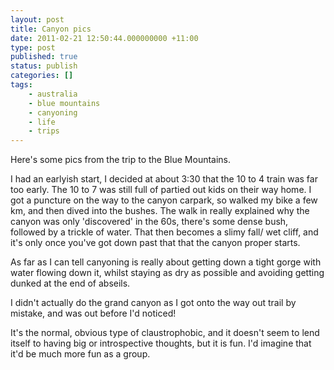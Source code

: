 ```yaml
---
layout: post
title: Canyon pics
date: 2011-02-21 12:50:44.000000000 +11:00
type: post
published: true
status: publish
categories: []
tags:
    - australia
    - blue mountains
    - canyoning
    - life
    - trips
---
```


<script src="https://cdn.jsdelivr.net/npm/publicalbum@latest/embed-ui.min.js" async></script>
<div class="pa-gallery-player-widget" style="width:100%; height:480px; display:none;"
  data-link="https://photos.app.goo.gl/8iwEzkzHxCQ4V6EP9"
  data-title="🤹 Juggler Canyon 🧗‍♂️"
  data-description="119 new photos added to shared album">
<object data="https://lh3.googleusercontent.com/w37z3wovyNi_NQWb_KTXKOyWWw-1Uk097PjRRVYgFvZNou7conZ69AZcSFFBFp-EAzY_YJjtpcR59fV8wz23CUKEJd-Yq2PjmwVnPazBcRVu63lk2xs0OdM13W2eQX85kgKPl57oOAM=w1920-h1080"></object>
<object data="https://lh3.googleusercontent.com/3PTilHoF7__eHv_yKRMcZv54l_ZLSwqcMw7FoQLU307G3scN9fVPDFsZQ4rha3TxfE90WNVwIdMyJk5SVtcXEZQ59AozWFZSQMNo_qSA55NBKpsKHg7QMX7TxctwNQG5oV97FWtfXdQ=w1920-h1080"></object>
<object data="https://lh3.googleusercontent.com/zQXPUj4mCTazE79yptHuG0yb4yzOe2n-I8dsgK9rJPl-gj9D63E6GnN0RifcEZeqpCE0NS22SqM42rbhJ4sP87oybkHJYJJOWJ7ri5hIE8vz8jncwYsa9J3QV_CJ_GM5YChZmLFKOAs=w1920-h1080"></object>
<object data="https://lh3.googleusercontent.com/5zy7AAa58UHweyG_S4rN4vSkCQZAh8ZMRCRiGTyUQZ114fbBNGvRfK6Xspoxo2IIfB5RAnNn38w-HFHtHH9ag4hzchZZJ0yKB-m7EG68CCrSP2_BMQLOw8Rw_gci_gWeq5DsrywER8s=w1920-h1080"></object>
<object data="https://lh3.googleusercontent.com/rK9dJAnAlukElvwACi7uNogmBwlgH9Z_S3kA2wv9KCtmDAR__Py5kj2F_Ec7qBJU0Q0hrRgb3V4hkMVjBOqcv_MlNEApf61zzzIjAyh425IwW24ahS6yZ8rnGiqG9xQcZGdbeFic9s4=w1920-h1080"></object>
<object data="https://lh3.googleusercontent.com/zdbg9aQzXscUYL6-KSmSd7nskzGDjepKDDbPrQ48Rb7-0_hVNhrYYejePYf-BRB6YQZ2d540WW-Btmwokn4_37FBz4tRCi_n6BEiQ1K-C7ZdoQolX3HKHGQioouZGUu4uU2KXX8n0d0=w1920-h1080"></object>
<object data="https://lh3.googleusercontent.com/3R6I-Vir9UFIonaBhDWOfbncuS3x4oTVkNgug9tx6lhS6vP_8392bh6sKqa4Bt6PfZPL5Fy4xxYu_qnibm6SIwGZ4nII5MLEy1PSgD6BaepdwUqmgTRWlT7F32VsAvFB2-6WRmAhrb8=w1920-h1080"></object>
<object data="https://lh3.googleusercontent.com/82MlQofgoqWdjMijFgEoHe6dGU35JBhW7Qrp8paMxzy0sV-f9n2CatU3I6Hn5HgQgpCDx_bRiff85qyNyyUlODMSwU-Pcs7os8ZG20IuJ-Lv-iANvI20vz65I3JoutBkyyK1BhgTHgg=w1920-h1080"></object>
<object data="https://lh3.googleusercontent.com/pPB_gtr7dS_3KxJU6Q-E6qNdgEb3wmKRwSXS8-NZx7SVcx7wiEcw3_dYmi7KauXWa7VLDkHFheud6PZfdmkyTWl3vx5oV86POQDW_3pg4NeW2fOcgCCUn8EDP98pAgvMFaSKLniiZaQ=w1920-h1080"></object>
<object data="https://lh3.googleusercontent.com/AW6OD5zWApVyDh9HGxNezzR8A8yKszR3tfdUNfrCDOzhAUjkz-mTi3VEVkuUy0y-of9iCMTIHkYIO-g-WrMD-28d3PLNhAt-ykrIwmnGawGVWIkq5yfdqczD3CU1muFhcBDMyGzs2w8=w1920-h1080"></object>
<object data="https://lh3.googleusercontent.com/GLkBlAR_rpgy_RfoURjTmR-aoayXrQQvd6xueviH3Wii1qZnb6r7XwCm7FiXEIsbP9HEDKDdtDC3upiEykqN72qkpTHbF0L7bg_mD-KphtKwLeStGAkkSTxWsDjhFi3UviNloLIftkc=w1920-h1080"></object>
<object data="https://lh3.googleusercontent.com/JnYYZqwp-dbVWa_2kAhJfq-VBcvWVp8FV0GiTpPVDkMsrJiC--jbrSAujFmzLyOFBdNDaIBLHhblL6YpzoXLbSJEveh6AFKEm7YNelHWKu6F9p9dcicqWlpHIymNw3_fznryy92ysV8=w1920-h1080"></object>
<object data="https://lh3.googleusercontent.com/LcPC5rUlnsR5_TGL_b75VH0wQqf8fZ3Bw9HmNcal_AUGcCC44LUo8Y5F33kpO5MWY7Jzewv-ZjkJ3qAMfvapXy2BMK8JfCVRF9LQtkTFw3pgP6516ugDBQTwMEmuAQcaGFQzvQy2JFg=w1920-h1080"></object>
<object data="https://lh3.googleusercontent.com/REy0vInp2L93sSqhc-0PXCD7UP6aKSv1T9VI2dnGFdWeQ9fZL5TFqr0ROKB3X2cXpkcmstA5aNlaYFMWlUluBne6Wdl4vf_WxHMqRmiwiqUjzOFJ-uBQR7jwBHokHR4WeCz3_K67mug=w1920-h1080"></object>
<object data="https://lh3.googleusercontent.com/RPLTeI66amiZP5Oh6c8G4ZsokSPiRRjAvYd_u3h3vpn8LbGy28edTKPibw4s5V_bV2_haZ3gDJOaHK3A_zUoQS86YWLLAfMwXJLkLDaixxqPXznn_cQBvOY06ZffiJGIaCtcO_USFUc=w1920-h1080"></object>
<object data="https://lh3.googleusercontent.com/nHxmO-KEKMzAwMA4waGZ71aQzXOIAnJk--rCm-fd8mSVwRaUO1jfR5ecKueA9vDQ8rfI4IPxRqgYE84MpjoHsn8ujVQEzrplJb5xzUZQabHijPtfxE_TCm3lzrzZAcq3rPR6v3ONLO4=w1920-h1080"></object>
<object data="https://lh3.googleusercontent.com/OoAxnT2L0jJ4zqSQ157xzXOx249zAkQN4HUYD5oVA3KkBHOAjDj5vO1lJP43nCRAkljSt8Bubfdv1NgsHSLC-HTv0yrUdJhldbOY1pD87vPx2EVEfsbLtiqaAEc6VFSraNk2LC0GWqk=w1920-h1080"></object>
<object data="https://lh3.googleusercontent.com/SnG0W3C6RDzxfr7KoZer4gHje1H9M1ZrCfJbgmtRLlxZYp80ctTiPy52VXodX_6o4d9mOluQIGRQxjRQLWU1W1gBPnKs2gE2I6snncqfbZlz79HNxH39Iwp_XBuFNy17TaiWEAkUj_c=w1920-h1080"></object>
<object data="https://lh3.googleusercontent.com/7LzeMJEoS_FTYfjd7amZoRDvEJtqoRE8vp-YudAAM08_3zuitas6Ua5HlNzo9bjIYc3es1jXSyKNkBJ0ESsT_QravXHrgfA5mYxHNZhooWVT95fkyg-A61YAq0xBuGZINj3H3bwXuX8=w1920-h1080"></object>
<object data="https://lh3.googleusercontent.com/fxpu8ef7QmC2JYKg4i44FQxlAehXPPoBTO27-cgHrgXhdmQq7_ctkTpLEPspDLMo9GgGMCpqlNwPcO0UXVkG1-r3XPc1TieWWx_QCUloVeppRICtwDdtsc7uezIpZZXpE65yN5AuD9w=w1920-h1080"></object>
<object data="https://lh3.googleusercontent.com/btFRbPBhToC7N4XtDmP1c5fnnEd6QR_BSWwxXqMCsQVWAA0CCXVkSWxfIbfsq05DC5FrkVTu-8YSyKaa92daOtT3cj1MqVAJvY151p6xt7e5DvdcBoVUGsKseAZIJL1yhSsmP7R7ZUw=w1920-h1080"></object>
<object data="https://lh3.googleusercontent.com/ubGQRc2quVwLthP80XERl21grvM1nLp24M5vxtSapCkwBkkwellYbkVlm5qHuTEzQYkIZE0mhU9c3IoPVv9w8Yi15w_g8e46C2v7waZ7INGhfo65a37rTTaH60vXf0Xeyx49yVeD_5Q=w1920-h1080"></object>
<object data="https://lh3.googleusercontent.com/wuUk1joAzVjs7mHNkGg9XmJ0jGgPmdtZkoiNyGhoqcyKP3bTmFDQpSHTcWbYJHxHxJzvjOX2OZr70lfzv_A1jeNDct4WtuNfz_XXVtpBCi4FMGBX0pmTuyXp60TU_xa4zf4pPeKIBBI=w1920-h1080"></object>
<object data="https://lh3.googleusercontent.com/rcV7fUwNao7YwcxvUO9x55UuI_pCi6aNr1kf1nAI_bDrw-zG7loZwad7vMGnukCghEzdlbvPMP-tv99s8EBF4v3mwE4Phoxl6tkTuiN4O-l-WlWyEF8xOH2rXRVdZooLZq8BpXCDDHI=w1920-h1080"></object>
<object data="https://lh3.googleusercontent.com/AqiaL_rEvq75nQRydGrW8PnvOsYIdZGNw5ZHv6WLZNLczUsc9yyiyDacuklph6TX-SxMtnfs-pLBtDwD5qA0VGwfZ8vMD2R8QcApCtoyn_S_PHFNF6IOBgGYzaCYKtf9sPB24mUYGs4=w1920-h1080"></object>
<object data="https://lh3.googleusercontent.com/v5r-Bgk0Pzu5kJnvkS8o3Ey4YEd6JJ7ruFse3ggXSdYr4_A00LTJCl2l8JoZFR19w6TGi5NiXG8CCX0-c0vyIXWPE_DnBdfQKTolshBerkqKRrgzRR8YODwbCl-LQ8TNzKi5vFO_lmA=w1920-h1080"></object>
<object data="https://lh3.googleusercontent.com/PXxT5qPESvtGaAOYp-ZHbmgT4i1TT5fsPiSw90y3VxObs4nTUjMwZQuvGiwuZx8YJjKkRHgMjvrUE_bcnEkZJZX3gIqk2NzBD5XcO3NKvg-0DQBrDS069hw89VYALImfDo_CA0ijM6U=w1920-h1080"></object>
<object data="https://lh3.googleusercontent.com/-1QnqENs-sLvN_ggUXs3ml3V_9cfl-k4U9RNyKC8Yvps8-TqRrEPZwr7QkTj9jcosj5l3mcjTxqtZ0eIdMnS__NDMVAeBeIOVeANujJQSgtow1o-2Jbu8mIsJyDPVhH5LLCWyo0y1xA=w1920-h1080"></object>
<object data="https://lh3.googleusercontent.com/EPzMSllFvQ54y26JjI9naYt-Dn_WPmKX9pSn0PLkoMASHOZjkuDzpE8oGn0BvNfZ4vevS0fmyzvYzfS6KNAurXTdqY1bTi1vmKg2BZZvZ9XGVe3rG7J02fsR1w7YilELhqUoazC5wXE=w1920-h1080"></object>
<object data="https://lh3.googleusercontent.com/rWPrPV0MTtKJoYx5ovvp_Y3ED4M7JfHOmhVuWHF6l_I9KsuyCf57xZV-kh2w3j4tUvRXwjXlap6FVUbW9OAtrNCv7s-x_pttFVhYyibb23MVi0d8KQNjwr-7ArSHQ9nsT52gktzAq3Y=w1920-h1080"></object>
<object data="https://lh3.googleusercontent.com/iGa04b7IHINZw9iliyBKb9gbgaDF3IVdMOuFf1WysrHi08afBDwHvUbMd-HLK6c0rW7QR_VKIe29GXFOnck4OFyxVw5YQfpvIBO0Q8fZ0_2BoRF1Riayu7B5G9TzQazdk3tArH8bbp0=w1920-h1080"></object>
<object data="https://lh3.googleusercontent.com/NjVjd4Hxxn1mbAWXrCqsb4zwgjEzVVaTMPjKDxehwB7QUlAnYaQvN94lLrXBkHiArSO4uBNAgz2rmoEVS-y3lyjHrtN9H2t4RJ5WIqHh3q1kYnOLmMBi_0EZcOwFS5kmvO-OF0NRSzg=w1920-h1080"></object>
<object data="https://lh3.googleusercontent.com/lA0BDimxacvfvcRLz1RsHgocGp4DDmlg_ow22UBmXRoclzaGrVuP3PTKqb2z_cx8WLVYFVhbESa4t9oIYuZDwyb1dzOz6kERdLrgGYPmB0UYH-KouQs2LueyRFp9YuCCg3Y6_nPye9E=w1920-h1080"></object>
<object data="https://lh3.googleusercontent.com/mpDq1_9MFYo5EF-JFWVfslQ087XnBLbugtEAHx2Wm65U-S4x5gAMWbaXVMMzQLu_BhRfTfeEvlqD_gFJv0XrMu07zbLTNBNmlwVjKxLoEesAun3e6uvjxMInDcWTMyARC9P7Kl9ERB0=w1920-h1080"></object>
<object data="https://lh3.googleusercontent.com/tyjxGOzEAl72oXQ2eJNHJoK8uPEek1vkXbMSXzo6Bs1HhNjsVYhMeq3b3Dh3ZwfeqbOhaEzkJ-rkmO0D_Ie4MoAJcjqS_T95SEwtLHAoeGBW5hXtqll4s7ywzMg0APcrTn5n8rkZUJw=w1920-h1080"></object>
<object data="https://lh3.googleusercontent.com/0WEOORkJFsTvoLDMYHYH669Qbu1BrMixjbpREmUDbrcGgqlUgktlVYzLfs6piHcmxXPV4Zhj1eLErwQEDAVLGEP2Ib0ie8vfrjmdv-dvRd4LpRZ33pEUZkx7TRPTvS4KWsfIy4TdHrg=w1920-h1080"></object>
<object data="https://lh3.googleusercontent.com/lt9GfZZtLU4sySEaBIxK-k9kwSLJ8vLr65ihP8VeEKsF39HurC7CUz3sBMOUgiUGP1A4jBjAYDnf6S5eYnzB4uG7M6TMDPS7OzTsLP63klrGrzsqkCw8M9CzwM5qKy5bsCizW9SdrKE=w1920-h1080"></object>
<object data="https://lh3.googleusercontent.com/Bt2f_LdKk1dJlunXxZjTCc3eCingA2rO7rXQ5c_WEzkTH3OPWZP3bLlXHLa0sqjxyLljIgb9kF4czcWxkhf-hauj4xtqOESPo6UF3CLZsDbG0qb6xFvGViI81Qb1iMOke7Z9cFdD3Io=w1920-h1080"></object>
<object data="https://lh3.googleusercontent.com/KQG-LLKOOOmSI9YRL8gUzg8hRnNW-99BocBZl69j1jgA1J9Gp6z74HXE3bBdcKnCkMxeHkTWCuwUosIrKxFGccQLbj6d7VF9V55QTu23LcoM0dZY1_ki_6dpxhhPqT1HmKGZqTRirt4=w1920-h1080"></object>
<object data="https://lh3.googleusercontent.com/WurxbjIPMNvj79PMpNIjWsxVv_RCUQqZvEfgJ162hz7RKCCRPdSBTcU0vyOLEag6DNeNzxH7778oNbFgg_W8o7jZlsWN20NA8bzP1PFoW97qTsIBMuQ189C-kZz_Y3xC5z8X0Ho7has=w1920-h1080"></object>
<object data="https://lh3.googleusercontent.com/CdP-kIzJcOFS2SvEvghUSqgWtTVcO5uIEM6TL5mEAgsH4iTDktmZsJXQJ2RgPY_1l5wHbL2rpn8loFwZ_GqQSTRQKywEEDNu33WZOxOlJIXnSrfEhWDTls_Ag74rpc-hmiPtpnKrPCs=w1920-h1080"></object>
<object data="https://lh3.googleusercontent.com/LY-AkOfs-xtLOZPz_Od8CjqgnVyZ_rZ-_XPLvC3KgKuHxQxJKgUlPa1FgNO3hQt-tpJzzj0eQLVXt0-ZffhxZ21YstCLKpWQOWcliE4GXhGcKmIquHUcDErimw32RU53oWdpyFdyiBo=w1920-h1080"></object>
<object data="https://lh3.googleusercontent.com/kivUhushxvz64k1i2spAfmg4trNY3UlAnYWwTWHpytItmzZvL2ddVuuDwYcDUxzrcT_DNf2BkxrqxHKZ-gI5rl6HyK6LYH81ruhzC41lmmFU_p4qZzTerrMRYUyGJzsH-MQ7ED1Jk_w=w1920-h1080"></object>
<object data="https://lh3.googleusercontent.com/jph15liZX7hj0RQ1FpaBS4vHOLqODa1W7RQPv3pLrvmNtcaxcmoihas8lnRCxGoXDKoNATLM0o-tf45v5yybiJIZJrNS0OlUn2edfkqDjqgEjulAXuiNC5eh6ddg8KKefUCdFuK7JvU=w1920-h1080"></object>
<object data="https://lh3.googleusercontent.com/kGfSrXKiDTO846iu7_RJtq3qIzM7u-dh_xlV2DpPlGhGG1no83uzXAgU5V5Bbczv9iOI6zUvkFf5KZ0DGDwochOcxCMARWo9uhumTmDnMjLw31yOLRjscD0U6-M8FZ58uc2yL2Wp_YU=w1920-h1080"></object>
<object data="https://lh3.googleusercontent.com/V6MWERBkmoQy-zxarw7P8VZt6UXjFs7FVn6bmD9jsQKrCqJp-UcguHgdzhpUUj3JNAcmLo-UPLUpM4gaIkDLVRSgKEIU7HtOCaS-5YB4ZbcVHdHx0CRkBZmW1owuaAw3iveAwugL1lk=w1920-h1080"></object>
<object data="https://lh3.googleusercontent.com/zWO9c_bgKHU_DkaLCE98UphC2ACRuI2r8yM1-pin9cqiRgn80MfukQxoe4eMeRw6ZCymtZvEFcDB2cQjePamA68AGAnmW32gm0aX8Qnn4X117oiik8MSwSEsahnKurXvC6bNOOckOGI=w1920-h1080"></object>
<object data="https://lh3.googleusercontent.com/-RNZYWcMXDhKhpIliyOpQG5NBR81c5u6Xkem0demyPG5kdi3Vl-vhfGmpgna1YVk9E4qGKdeQcJGBfDV7GSMFi5ZdkTiXdeqX02VjPRW3uaBWOaxjGEP0LT5ThA1ZI2ZZbrixQEtqJs=w1920-h1080"></object>
<object data="https://lh3.googleusercontent.com/wEMZtIDSAStlb0HVqawnfZAUVuf4H_mzTiKYak1UXZgFdqiY2nwAgUTX-Ys_z_lLkvneUkES_ifNYRVBYXKUSzHuz_OS3fbtDBiMGmSFA-EVXBjn-g6sCRYqtTp7UsqUaQ0vA-FDt0w=w1920-h1080"></object>
<object data="https://lh3.googleusercontent.com/Y9dnvOd0io7fiYvh16MfbK9LcdBfZsK36qEUBi5PH-aSblgBdQXGOhtPnxrmkLRENDWm-prGWuJ28o8bEaUQ4S4RjFVLOB_WOnO9gffPVnUB8eWck9ieyxPNeBZz6syfdB0eLbYc_7Q=w1920-h1080"></object>
<object data="https://lh3.googleusercontent.com/yFFBYzq4jsWn0BbkmdFrjsFVCkLBo2Hqz_aKpDdyVqjjg67_gR6X_J5df4wtzwgXJlOAYRG6y7mFpeVW6NZ4TEPbkehsfSAdCmCTx914ieURkrysgn56UksqFaWzVOl48tUEd1a2ZS0=w1920-h1080"></object>
<object data="https://lh3.googleusercontent.com/3fvTMP8IIWFHVps2aWpvDGcanTejqDMXHVZr4oZ57maOhxkyJyawXSJwSmgWUz8IC2oGUSjLSSH0RqpcpLW_lCnfpaEvkJESsN7xAbMAybna0kHvQq_jqidSNXb5CAWLx-tOvhBPeWo=w1920-h1080"></object>
<object data="https://lh3.googleusercontent.com/PoKzXTD_R-KE-HEpYQwsaoM4-fB9Esr9lNNJrGbXfnh-FUJs5R60Gf3o6PTmhUe4htsVCcqumfuKTRLa95N3UjtmQa-_ef0OMcz48hin6W1VCcXUN3if_V1aDHBqY5SF6lzfOwNShs0=w1920-h1080"></object>
<object data="https://lh3.googleusercontent.com/tNrZDmk6KPcKQkG6whN-d9Bm7rAKOmDhhSlx2OxE5CF6i_PrxNpitfbcjikAT9y8kCCyuNxOKvKlsm8c2W_If6z_Ex0ruLS9l-renQrVs2znNUYz1OYrQobauy1MMX2zPuID41UPoZY=w1920-h1080"></object>
<object data="https://lh3.googleusercontent.com/KwMRgaxdQtRA5mz4DXO1Mit2nbfRSA2uiru10H4SHff2A2vV8xCWEyMZgI1jglShJDBYWYIl00PTR4a1GMjwNMJwdZOIn-Ulik5av_4igoIbQj2wGdpm_Cu1oAzy9L8gcDl9tWOLZEU=w1920-h1080"></object>
<object data="https://lh3.googleusercontent.com/uusic7yhLjNko0BZ92QpYWmFSEHjT2MOMfNgvbz0iCMRGR2OVT2SZeS0mUCjFgKcMJFiuC_ecf283KK8Zczi1HrA1JUSP91H-WO9Jx1gRLjn_JUZzKjK9vGU-t4vYMKnWUyQ1hK50-I=w1920-h1080"></object>
<object data="https://lh3.googleusercontent.com/s3dQoea88MJ-xpLzeoa-kgsx8w-12M_3H7e1gS4liZsK1Trtbt-20kPKYeZKdIQM85naVPGmGFQtEdY8ctkfnDGZlv4k5pDzeQhmTWwH88_x4Zz2YPiXVkmnd-oZco6cbKtLLYuWgss=w1920-h1080"></object>
<object data="https://lh3.googleusercontent.com/bvPCccGKkAjnEYK9kUDzpRM5EnclbUjl5QjIqFDWNyM4nQ2ESoMwde_yeIYlbpUX__VhGRyGxp6Wfrvae1b9buh9zdNQo38amLyp1PG3be-lUjjHHzBoxBGRYYdOwcheUGJNGrj8cdU=w1920-h1080"></object>
<object data="https://lh3.googleusercontent.com/IV4a5O1TfHav5y1PMrLmUFkMy9tIzUi1unWCLzUYdssm-EODrXuInMquDX8zZJqcmF2-Bn9I-uZLS5OH34Hd_F7_gbmHWVRpRiCu3ITexkTVjdWh2fsaqbqIKX31pdYQZvlW4ptWf0g=w1920-h1080"></object>
<object data="https://lh3.googleusercontent.com/gBLOnweHMAa4TCfJYCuDjYY_mpJpqXvJLRyVv_J1jGqq_PzIHfoW2kLqMX4QToxMmr15rSOSTQv4wdY3z9Zb7OmmEjuDfreEPw2v2vg5KHRXV0sBJZTopjjo3jQGmIxho5vszIdkT3w=w1920-h1080"></object>
<object data="https://lh3.googleusercontent.com/0ycg1lCezDttPDvnbtBxCgZHayy6AS6Q7iTfpin8e0xLDd4YdivbSK1BUEyMuQyf5xbfOgQ6QPUMLNDnUq4IELVaEorcJYpM5qDqqzJ9ybDW0yzy5teMRc5T1EIh5J968Mf9XaLmglM=w1920-h1080"></object>
<object data="https://lh3.googleusercontent.com/nepBzYR8UPNoIy0Jc8U3WEuJLDEL7J95Xnla8Uo6-HmnNbGwe9WSYU5nxkzeH0bYv-XSMtW5lT-qGcUHDZnEfY_IFGtEgYlhIHwjV7f0WD5CGVz50DDhn5Ss3QPBuuKB7Pgi24dshi4=w1920-h1080"></object>
<object data="https://lh3.googleusercontent.com/ZSbZ5_lV-9i09OfNNWcsQe355iS1IcKu9udH1_TM53s-__ySQPNPn8Gzcx_b5h8o1r8xpjz6dVUWKmgkLVhnntY5z69fFXbE-puqOpMhSLBqGXJ--Zbj-_xAgKBlZQ5izUlH53CHCeg=w1920-h1080"></object>
<object data="https://lh3.googleusercontent.com/VI0mPOTAlvq-clrD3VDKiMH8Tr37D6l-CFbE0Xs6JMdKBXhVX2IaScTHG8os_Axy-FX9-F7NbV3kVB9vLc48IBT42oJQaa09Q8bYNW-jqUmFsNSZ2qjLvFzwl-1kUQcDvCL0TbBYeno=w1920-h1080"></object>
<object data="https://lh3.googleusercontent.com/v9wCEFUBzZ8Dp23MCP6sO5eRUS8NboHjaIWxg2TFOdnGQmfmv0t71ifaJ9I8ZxsLxZs2IUQunQTHjj4ZWces1SUvugY6492uKOylztwo6ahqPuTEPqEqRHw9Kz53z5Gw364qMyproZA=w1920-h1080"></object>
<object data="https://lh3.googleusercontent.com/VSIDZvMNUTZ8W1bVoAyn7qzkR_IsycF-SVd9UcPJWqt0y6Q2eWJkhDzxueno0RNTr956OlcVEWvYJJMpsuWOyK1BWwO4w4DjgGYn1Eic4oJhSLG9SNLLIogeXkJxfsQhtWb1b1zGncU=w1920-h1080"></object>
<object data="https://lh3.googleusercontent.com/K0vizaUzWsAxJUR1cncnyqGRyYJtXr0b81gy29VfznCYNKOe8FENFQtpjPQ7BwDj2wq-r7jlrwnQ-L3Pm7PdXE7a4nzrbqjsN6cRbcE80bQovxZ-PIxWfLRCDWyCVm__ZWoAhOXfyfM=w1920-h1080"></object>
<object data="https://lh3.googleusercontent.com/zZhAFt4uK1l6LwR89VF6usLdJ-dJyOrtgqV8W9sPLcK__eu-zCuv3f9ajq5s_MhKWnZBKwpVXCkv5qrWMf6IMUWWZqFxGwH6vdYEkcIt8CkOsceVg2y4FbQjyn-VAB1J6mat6q13Ob0=w1920-h1080"></object>
<object data="https://lh3.googleusercontent.com/6wcaoLmRCP1ZsCQGyiJ5BxjhZMPhBo1yFEeLdR4LWLy5uJJtKou6a5WHq3fe2CsOykt9DiwwokRaaBjPTMUn3aOsIEQ0Vy2390BCOA7_VQBF52z28zI2AqAWE7mYKyap9PpMg5k_WZI=w1920-h1080"></object>
<object data="https://lh3.googleusercontent.com/vmm-4NUq4nJxDtHboCh6kJs8sXygTXyVZenfc-qa0T7_3s1PnObfI_U2OMEYQH13rY47c0lRwI3Cw2irJSWSKaHJ-Fk3gQOxCdCa-_pt-rlZCzVefBIl-JFYOGdmdLmLw_cdgEZc5NY=w1920-h1080"></object>
<object data="https://lh3.googleusercontent.com/3FTFyxVOBNSRjJ2ZNvIBl-PFM15UnmeuSsPycbblRPPoqREz0_HkeEX7juBlQmIqqGNBQSQ9M5IVR1WK6AJ2M2lIG6CGp4QZm1MqkuZRfJ3eCGkONjdUQ7o-c-5c9BFo0QRkq5iruqk=w1920-h1080"></object>
<object data="https://lh3.googleusercontent.com/cfnKLywMqbMSlN5Hk1xO9JT_DRluFIlvvCBE6XEOH6QWiIvxPHSFZYxHvBDFIgP825AiYr181tjK_nHSDBxBgqzYLnM0l8SrZH9sX1hcz-ZTaatSAEilaJ1cWe7fOI8K8PifR6ZuxOg=w1920-h1080"></object>
<object data="https://lh3.googleusercontent.com/MYgf3cM42UD747W3Bc2prxJ21Ls1JmMKLmeKIEIckhHO61s0Zn_c15ZmfK5jiHB-gnt3ZRP6OadnoO2dNGSRXlToX-4go5iCkSf2Ksq_f3DNM7_JZrx64YzGvYwVhtdSTSUuasCWOoM=w1920-h1080"></object>
<object data="https://lh3.googleusercontent.com/ftUyIIZGCKJyvZme6NhQVMe6ul6-VIJoxlC9CZAn7lQeHxI2XfBCqxxsJFi3mK6dWKCiSRvRCDk8D2n9bV0BCHOAayyQTBDh0OLsZl_EANmYvHZX2z9p0hzGvjPfT8V-zg5kirsPhQ8=w1920-h1080"></object>
<object data="https://lh3.googleusercontent.com/pwo-Wrap7LfcVNB01701O6g53Bb3yjSm3JjJTD_9WV0KoXf9kdk3DGNfkToUW5tHkz3OZuU0y8NyPWOSMuM2fwKZE_A2dRzuD2_RXGiBSjlG5KbFlS5tqzd2y1VeX7gAenSdEa9RaYo=w1920-h1080"></object>
<object data="https://lh3.googleusercontent.com/PZZifLtlqQ2G7jGcyLHUFlN0SSNWImlua7j08LwD8Dy1UhvejNTCNPwzgxV68JrHx-ShccGixUoXN724k2V0gVz8jpRpJXyCLpq8ZkB_3NOrUFdcCXHWpyS4y1D_8w8H_-JSoXcuaaA=w1920-h1080"></object>
<object data="https://lh3.googleusercontent.com/j9Tf2Y4AzAqby_bXt8N6hmzbC7mqUO0t0-Gt400ZAN-9mkuXS3NiRnxF6B63BThL_Eydytps_mnFlZMaTI3dwgkuyehViy-oB7z55NZypRl9zk58gCtn5B1j2uabQdW4zVLutvGanpc=w1920-h1080"></object>
<object data="https://lh3.googleusercontent.com/u5PBeEbY--nF6cDwbB_Hnijp7cWI7M-UTf12M-1p1P7F_DWjrU6T1ESWlCnFp7mAWCw7xrEpVnCY_EYAkCvSEumVVAVsvsrIfjfP62JffrGcuaaRuHzhBKwfQ6TvMOxknAgi_09TVT0=w1920-h1080"></object>
<object data="https://lh3.googleusercontent.com/2lcAexDbZVtSoISF3xOiIZo-Yfff3spApQbyVv3-nCusMNkfsrzPNI3Tkd87eIRBdVtGMtWSRjHPwZBddQAYxFG0hvSWkUHjsC-a3NxQkRMyYlUba0cv4Q4X7rL9Cr_8CijFuYziTa8=w1920-h1080"></object>
<object data="https://lh3.googleusercontent.com/ngxJsylep9xFfX4pxtJq-BooidrsNwy510VMpic7JUzvjXDoaJREvEW2kNLpLIsEW2mK7bVelCWuUd9_ttE6kJST849FTodi63JvSEbVwO18sD6Wb9wmmVr9W1QRuF3SefACsXDIhUA=w1920-h1080"></object>
<object data="https://lh3.googleusercontent.com/-jtSUVkYKXjGsNwhaBulaUgIHKtlUKvw6T397hCn8pJCnQi_2cgWpUK0zoG8g8h9V86YnVvFnhwMPcZ3q5fPspC6rThqQ5JRlzZgW591zQBRDqLxCLEjsfBk_uHsP3u3U5neT-a8YhY=w1920-h1080"></object>
<object data="https://lh3.googleusercontent.com/wgAHcKQc3zOm9_jb3YeKeGlzXre8DL1tORzsSFeQKyuQzZ0smyW-jJThRv8WEydntIpXd7jEmHO7-j5UIlc0ltX0yPcAbrOKEMWmJ64qKKc_UIsNSXu9k1UT6zOEI1h1Wx540_bSImg=w1920-h1080"></object>
<object data="https://lh3.googleusercontent.com/4VMjUPB9MddnLSkgcX05sPEASUgXle6xgq8Ta30b3qQJSdDOr8SWc5fVjjPiIX4k0FeadYUmY2qrBC328OaL0akAEy_KaqVvwrikJVzKYvwjE0j7bo_3hRmff177H1csa1DAjK3w7eg=w1920-h1080"></object>
<object data="https://lh3.googleusercontent.com/LJL1KwPnngN4dcZ80cvgGcWSsXoy_SuEo9iDaapzphBTVYZAESXtySpE7ztEwAz1qaYK4M6PEuw8k5OQi-33Jvh6llS87fRPTtyy4-0FdfgOAhOoVS6PS34ZzYomQ4zupjLGnZ76mxg=w1920-h1080"></object>
<object data="https://lh3.googleusercontent.com/FRqPLyhKtwKthPbVEU93NHfMIuXb7zyiGgfKWUaNcQq-b4u8h2Zr3_PSlaSYoZg1lTSXOExt4OjDd_lJvGkLK51a-A9lMo19IDo1d_jfGT3MQrjy-N30FJbuhNGYInFjst_CF45TnNc=w1920-h1080"></object>
<object data="https://lh3.googleusercontent.com/WaVHQpUDjCe4uUyw-xZmX2TPMGHAbqFuW-4i5bPZhsDdlc1FoXSG09baxgpxq5ChFlERpQNJSUlzpgyvxA47utM8RfS1xx4Xt1xfO301HsEHe-ohhQ8bh4UNOoYGvutdjWGLm96pzpE=w1920-h1080"></object>
<object data="https://lh3.googleusercontent.com/0xzz56_8h4p_nPbaHUGqfD2DSJ6ttyWSqaiRqv5zRlgxOW75lBowyJJ-oYsaPqmPhmht3aCJp2lrQ5H2OHbSVXcHCtSDVXHTHXm0-QfjJicvRNWBMYmg7xH5nMnZr8oCrw80m60vWnw=w1920-h1080"></object>
<object data="https://lh3.googleusercontent.com/sh2P8FelFediwXACpOLi6ESIRVWMnuTG3r2D_NwGYagghEwGhj_PCpKKnyoplD4iSy0GTmSOCH40_qvxUVTPEC51LydO4vrV9AfrVq4LZdV1UnPF7FlCRx5gwORt57WjRbAAWHUxJz8=w1920-h1080"></object>
<object data="https://lh3.googleusercontent.com/McZa6LU41KhScDL2HckEg7JCyyzyfEOeVyNUNCQ4ib8DaKc3ZqQ3xW-X2317Cg-lRbCRf_1TQJzrWuZhWOaK0Mt7ZD1hYGA2wpkNr-1XPn8sRMZBSWDgGiVlCxc_3JBp2NrczRmzcP4=w1920-h1080"></object>
<object data="https://lh3.googleusercontent.com/6UaBb9e_Bso-peMLZ6_vdAela5ZT6yxI6UwLYWzOqeEns08-aoFMJAgc7AESdW2dlMav9MOR4Ulrr9U4qQ-ElZpMPDtDKvsdS1D90rCF_HJQaQy31oESx78K7eO_mmYRFEwg_8hCptw=w1920-h1080"></object>
<object data="https://lh3.googleusercontent.com/tdB69AVhjLmSja60yPibz4hufm_jZ05DAIdIMONbj-QniZnDqVoN1bwB4KAo2_YfzltS98Blj6iQPmGlD2uoKnNunKdYbeLZhuC4U9MJS80Xf50TTfoNJJuXcaYYKz_VmtxXxCVVBLM=w1920-h1080"></object>
<object data="https://lh3.googleusercontent.com/F52tmgRDRrwK-tQGRKzI8x7RrwI7v29tJVfASPbpx6Hnvo8HHOTELxfDj5wbM6ByGfGsVTPPKQUez8PZ0Ua25Pv-5sTHUa3GxWolUiKGmByADZj5ZHtULZQZjiBa6vzUSRFJeXLnmOA=w1920-h1080"></object>
<object data="https://lh3.googleusercontent.com/f1N6vvhMfg_4j53isNqYHuMIDeAmql8Bn7_6ZwLwL4ZQz5EcKTheoeijdqdxjhkCZ6PUs-kyVfhw-2x-yuA2E2xlLuymQh_mOk2SP-gI2t6R1thz5X1BiQ6gZV7mFBNXrmoLgKmhhow=w1920-h1080"></object>
<object data="https://lh3.googleusercontent.com/Yib9gBZzqj2lDpJeuVLCqLZgL1DXP0zMklyYLTHCs4X97CwDcbrEIuup2Wh_47hJc5k4Yg4pP_jBjtD_7XR_glZa_2iQF1qg2kAOvA4W65NJhR2DPb0pfkqvZRa2NCToR35uy5xwXH0=w1920-h1080"></object>
<object data="https://lh3.googleusercontent.com/GAqx1iDPe3J-56zpAtM42cGBXx3dSf7ijFAeXsN8fQ5KJmYWBVgGenfE4bC4mYy8fXnsXWr0l45IXNye5Q5lhN7-fgLivA-Tp5Fzlnmgpwd2zheanyW3XF2Yg8EeKH30bJb5lrbdfRY=w1920-h1080"></object>
<object data="https://lh3.googleusercontent.com/vWJBgPpF_SbkfEp9v_ihm4yJcktp3LuxkcM1XgcoPcH1B4dqgIw_S9SnRMRwL1j7CEaiaNTH6pfvO86PBlOfELwxF2g4GEwajJEH1nH-TKrDzqqv9EFZTkhZDtED5e_KaeufSjC5pp8=w1920-h1080"></object>
<object data="https://lh3.googleusercontent.com/A9DvJwSCEKTf_9lUh8iIscy1NKT1VGjyi_LWyHUPHKcFRbOzJsGW29ksYjVbCzGJ146nh5k-GG1IqbFX803obWDAgWfyJdJDABdvICeGn-RWVH4tmQSOKGgVZ-7MeEdSLUPTuhnbJUs=w1920-h1080"></object>
<object data="https://lh3.googleusercontent.com/wEhcl1UwLFcVlfZca1uC8LmfyMBNRXWdjImF_wPNuYzwCefSiIVtOrlbjCRt_F4TdtkNIFAculUDv4F5ljFf756B3dzR1Jlraa-dOcbsymnYJtB9JbMLw4dLOXAMa7OSQMq4s8HSryA=w1920-h1080"></object>
<object data="https://lh3.googleusercontent.com/-ueiUTH_onH7RCEWzrxQoBpH0Uc0b6nGjcuKRxQ_2XojQ-TxGrGmfCD7MM_iI5ULFrD--YweUcUbc-042czrRHtSMImO73pTY1yGrgo2wlxlsqIWjqr1YiABbEtwQHFnAmM6LV6N8T8=w1920-h1080"></object>
<object data="https://lh3.googleusercontent.com/Se-Q27_zWHvz6CGzaEG2NF4Oq_4UX_kI8eW8qHP37DloZPW3YsrwStcRjhDo0z1Iw4K8Jrczr0Vu2DoFVrp6naq0UYy6wyCo9Pca9BG4XWYrbPGI9DIP6NqOKMTdfnE8O0sVitFk0II=w1920-h1080"></object>
<object data="https://lh3.googleusercontent.com/_uL1YCWsvfiz8t4wAAi9l_Vj5NKWbavafJbOBDqTlXxirepxYTqeGZ90-6OZGNFsLQsZhfCqb86r4PBZ3LGhksHNZwsGm_b2lfDE5a4xG08nPewJhNTUc1YqgW3wdcf2vlEs0aS2QSQ=w1920-h1080"></object>
<object data="https://lh3.googleusercontent.com/Obm6HdZsnTxZ8gmFlqBVHWMvBDB-lSRNbHj2oSuWQjqQmi31ybgyG5c1u893Si82eQ6x6_DvfkoPdQEjqJj0sxcF6msPCF3n9qhBXMoRrZAyaBoZAYZASGDJ1RTDNUV3a4G-6hIcX8c=w1920-h1080"></object>
<object data="https://lh3.googleusercontent.com/syxMsHbcFPA7cnTOedwXlTnNDx50kArosnSVZQVCjNWbcxDf0GMm1o6NokFLg-UrYjmQsZ12GL0fDhdrhJaUnWbwjbgNP9WsxnzFeXFp9c1NMp6HKtQFp1bos4pLEobVXfh2LyaOdgU=w1920-h1080"></object>
<object data="https://lh3.googleusercontent.com/zFC8wvfP53D8iu1929a5sN_IXCrf1RCUS4X9eA0ySSQkMJe8P6OYXKqdc4-Omj8QGYkoWmNgogeniaqqUOeLQQIchGhIWy1hjekwKpwTNKJp5rQkewplZcY1Fw6NB2WbNwk1mFZKZ6E=w1920-h1080"></object>
<object data="https://lh3.googleusercontent.com/ahEwz0NIqo40qFbWVRpvjH1zzEfQO7hgRU1nweUES2Z4_HH7MgFUD7vi3_9FXaaMSd6aDvOGMpcYdfktd2JU-lKbavO6gtqut0lrlkyuhQIsVlqUr0n8wPoVWbzh5Zgvj7p4bN3HC0Y=w1920-h1080"></object>
<object data="https://lh3.googleusercontent.com/GCST6zYErNQ6g7-963irp5p-IPlUAYZHDIQ2LnRXWmxkusRqUSvRXblvS_AlNn1lzfrOTZ2GN4hHjVLJEAFyTUTJIQz5_MUXiP0Av4A9QK69kflS_cNOZcsLU_Ucm9gqxB7G1AEDF1k=w1920-h1080"></object>
<object data="https://lh3.googleusercontent.com/itO_Ie24Hbbku8--3X7IX47O2fUygpsJ7cR4Hx1thEVdkPNg0grUOuYhA7ej10IMEOfUmc0BnUAYjmyYPg05YJGQv9mZn59I73OKMCE5IlPtq_0SQLLmWemVM7XGYrHU__F0r7fnsuk=w1920-h1080"></object>
<object data="https://lh3.googleusercontent.com/xsNRc-8NQdvu_7WR271LdBx-3oZrdIqgcgk1CJ6iqYe_Uhyarj-btMXTejGzUweKQVtBOt5GKW3b8hQb_1_dd6_LeeugtjeXas_1cUg3n97IYOCAKJQ0IspmQRuLtKJrjPzgUZaOGk8=w1920-h1080"></object>
<object data="https://lh3.googleusercontent.com/-zWwe2VWF2LQGwCnScC001vYwD2XdZVK0iVfBOxRbTnDn_7VlQ-aObJq3kMbz9xbPCVPZwYiYJ0j35z9uD72zkQ2k8pzv6EzL1YZg_T2HS3qMhXBSBscVWgzUiZ12CXl6NJ7ZZheIOE=w1920-h1080"></object>
<object data="https://lh3.googleusercontent.com/VxReQZBGo1r56nac7bb3O3MXUXPhBZKsLPk5ho1CSFaZGhnW1MbcnIdEBVNtN-gov8OERiL8j0j10_3fxbi_fw5Px_Qq-XDIvXCtlpxhg_tVuybsAQFEChUBTzPJ8199aryy1ZO--Tc=w1920-h1080"></object>
<object data="https://lh3.googleusercontent.com/nK518C-iqC9cMTa_LKsQ01dp-wy7ltgLAcybvJYar7odIZrnsZdfF1lAFBSUcJrSYrkv-bmKRbmn37qFcaqZ__ShSglhjjPgqXTMvPjVsX2y3RBTSP7NxuElLJn7b8vtbA1lvfdaU5o=w1920-h1080"></object>
<object data="https://lh3.googleusercontent.com/_lNpSt6N_YT0CF_OabCn4w51dOZkPZao5w7iudbvlCPqMCKY3Yko0BWjkxg7hd571TO4f7hqa-hamLfc9frBKDly6NMHSEdppZ5JXczHgiyWJ6TMbNVdvz2-uEhG_zHays2zbm91Uog=w1920-h1080"></object>
<object data="https://lh3.googleusercontent.com/XwLgzpSAT7EhCj4W5Cx9VYxMr0WbsmvmnDJpRocHvP32EqjTGmAbdchdB6ATC0zec2fnT7fFTt3JyX2ce7He9Lq0QA7c6l13wuXqnmq4m_BjFA6gSy5Z7WTPv2etfkin7PRKPXpHx98=w1920-h1080"></object>
<object data="https://lh3.googleusercontent.com/JYMc-cyezJ7R3LHVbQR0AUEDnZt8yYxobmbK7sIEBIBd8aVEcroEsDDv0KxX1w5wq-TbErsQ0nzetKV0dkkGZ1fVxwE9IOJlSMWMfrcACZ5j8cwtJq4hBkTUEgCeFyT0SDUJ7hqb2kw=w1920-h1080"></object>
<object data="https://lh3.googleusercontent.com/lRPg6x70dpEus6XruLobnvobqdqPh34uLBO_qgX5LDiYjC0jbyyIyzTwRoIP9EIPaX4_xJCAnN8hiRoMVJrxuP0FUHIGP_nteNbE7Vq1O-cWfdLlPmUT-optMsWpzr29ERedB1SzWLo=w1920-h1080"></object>
<object data="https://lh3.googleusercontent.com/GtHI_vjG9riUqRIDhtkPE24iSYpRwIL5-mE9FtOVoicZJ7newSP3V7wnb0ozdTSFvFqSv_oC6L1xbBKcCsMolnIRlBK7wMCTg5FPqQ8XeKSto2uEk-3KO70eIkSDP-LjY3I3wMICN2o=w1920-h1080"></object>
<object data="https://lh3.googleusercontent.com/i7wu6KaiYiNRpDG5VK41QeNhcHiR1wVmUoHa5jUzDHaYwcsYSAJMmyJcKy9i55ZAvtVZvJcCBJmUBv1qyPJqRjJ9244GS3Bxc0KcIK5q5mttObt3Jh1QkeAliOsv-wkv-Ui0Uy157xA=w1920-h1080"></object>
<object data="https://lh3.googleusercontent.com/Olpfi2w6lmZ5qRyiFMHPoAhpWw3DOD_XAVIQK-Al5kRbAkM_W2C82FccU9cd2KCJkZCQAqAbyHYo2_wN4-YD0a_yIy6cEHi8w0D9UuYNB2JYBTUmbvpteq1qmyXK-HMQPgJ3fVg6Hdc=w1920-h1080"></object>
<object data="https://lh3.googleusercontent.com/VrW0f2je1w1XHSw_38m_-GyE3e3XX0FTVu_AqHDrD5gTIcymrpN90fTOdrv8_CBcFrbxSVEOiivreI8sSEcQs7QXDzs2b-6lfPy0s0VP9CBO4mG1H2C3nmO1ZKR6JSVKa5E9GUiVt5I=w1920-h1080"></object>
</div>

<!-- 
The vodpod service doesn't exist any more :(

<span style="display: block; margin: 0px auto; width: 425px">  	<embed src="http://widgets.vodpod.com/w/video_embed/ExternalVideo.988116" type="application/x-shockwave-flash" allowscriptaccess="never" pluginspage="http://www.macromedia.com/go/getflashplayer" wmode="transparent" flashvars="host=picasaweb.google.com&captions=1&hl=en_US&feat=flashalbum&RGB=0x000000&feed=https%3A%2F%2Fpicasaweb.google.com%2Fdata%2Ffeed%2Fapi%2Fuser%2F103899889804200987537%2Falbumid%2F5576082768144079617%3Falt%3Drss%26kind%3Dphoto%26hl%3Den_US" width="425" height="350" />
<div style="font-size: 10px;">     <a href="http://vodpod.com/watch/5616473-canyon-pics?pod=">Canyon pics</a>, posted with <a href="http://vodpod.com?r=wp">vodpod</a>  </div>
</span><br /> -->

Here's some pics from the trip to the Blue Mountains.

I had an earlyish start, I decided at about 3:30 that the 10 to 4 train was far too early. The 10 to 7 was still full of partied out kids on their way home. I got a puncture on the way to the canyon carpark, so walked my bike a few km, and then dived into the bushes. The walk in really explained why the canyon was only 'discovered' in the 60s, there's some dense bush, followed by a trickle of water. That then becomes a slimy fall/ wet cliff, and it's only once you've got down past that that the canyon proper starts.

As far as I can tell canyoning is really about getting down a tight gorge with water flowing down it, whilst staying as dry as possible and avoiding getting dunked at the end of abseils.

I didn't actually do the grand canyon as I got onto the way out trail by mistake, and was out before I'd noticed!

It's the normal, obvious type of claustrophobic, and it doesn't seem to lend itself to having big or introspective thoughts, but it is fun. I'd imagine that it'd be much more fun as a group.
